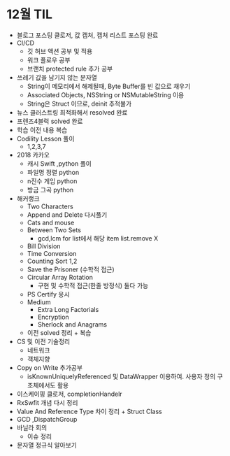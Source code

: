 # 12월 TIL
* 블로그 포스팅 클로저, 값 캡처, 캡처 리스트 포스팅 완료
* CI/CD
  * 깃 허브 액션 공부 및 적용
  * 워크 플로우 공부
  * 브랜치 protected rule 추가 공부
* 쓰레기 값을 남기지 않는 문자열
  * String이 메모리에서 해제될때, Byte Buffer를 빈 값으로 채우기
  * Associated Objects, NSString or NSMutableString 이용
  * String은 Struct 이므로, deinit 추적불가
* 뉴스 클러스트링 최적화해서 resolved 완료
* 프렌즈4블럭 solved 완료
* 학습 이전 내용 복습
* Codility Lesson 풀이
  * 1,2,3,7
* 2018 카카오
  * 캐시 Swift ,python 풀이
  * 파일명 정렬 python
  * n진수 게임 python
  * 방금 그곡 python
* 해커랭크
  * Two Characters
  * Append and Delete 다시풀기
  * Cats and mouse
  * Between Two Sets
    * gcd,lcm for list에서 해당 item list.remove X
  * Bill Division
  * Time Conversion
  * Counting Sort 1,2
  * Save the Prisoner (수학적 접근)
  * Circular Array Rotation
    * 구현 및 수학적 접근(한줄 방정식) 둘다 가능
  * PS Certify 응시
  * Medium
    * Extra Long Factorials
    * Encryption
    * Sherlock and Anagrams
  * 이전 solved 정리 + 복습
* CS 및 이전 기술정리
  * 네트워크
  * 객체지향
* Copy on Write 추가공부
  * isKnownUniquelyReferenced 및 DataWrapper 이용하여. 사용자 정의 구조체에서도 활용
* 이스케이핑 클로저, completionHandelr
* RxSwfit 개념 다시 정리
* Value And Reference Type 차이 정리 + Struct Class
* GCD ,DispatchGroup
* 바닐라 회의
  * 이슈 정리
* 문자열 정규식 알아보기